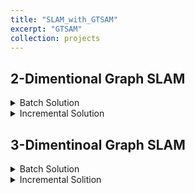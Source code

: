 ```yaml
---
title: "SLAM_with_GTSAM"
excerpt: "GTSAM"
collection: projects
---
```




## 2-Dimentional Graph SLAM
<details>
<summary>Batch Solution</summary>
Input : file name 
Output: result

The goal is to optimize the trajectory with the batch method using the input g2o file “`input_INTEL_g2o.g2o`”. There are mainly five steps, which are reading the data, add a prior factor model, build a optimizer with the Gauss-Newton method, optimize the graph and initial to a `gtsam.Pose2` structure, and plot the x, y position.

The predefined `gtsam.readG2o(file, is3D)` function phrases a G2o file and stores the measurements into a `gtsam.NonlinearFactorGraph` structure and the initial estimate into a `gtsam.Values` structure. The function set a flag ‘is3D’ to false since it’s a 2D graph.

The following step is to add a prior factor to a existing graph. We have to define a noiseModel first, build a factorPose2 with the noiseModel and add the factorPose2 to the graph. Noisemodel can be build with `Diagnoal`, `Gaussian`, `Isotropic`, `Constrained`, and `Unit`, and I choose the `gtsam.noiseModel.Diagonal`.Variances() method with specifing the variances of the 33 matrix using `np.array([1e-6, 1e-6, 1e-4])`. The prior factor have to be created subsequently with `gtsam.PriorFactorPose2(0, gtsam.Pose2(), priorModel)` to be added to the graph. Then we can add the `priorFactorPose2` to the graph with measurements.

We want to solve the non-linear least square problem with the Gauss-Newton method. Thus, we give the `gtsam.GaussNewtonOptimizer(graph, initial, params)` function with the measurement graph with priorFactor, the initial estimate, and configuration parameters with `gtsam.GaussNewtonParams()`. After optimizing with the Gauss-Newton method, the `gtsam.optimize()` method is used for building the graph, initial to a `Pose2` structure. With the `Pose2` structure, I define a `pose2_to_array(result)` function which change the `Pose2` structure to an np.array and extract the x, y values for plotting the initial and result.
</details>

<details>
<summary>Incremental Solution</summary>

Input: poses (Nx4)  `[i x y theta]`
&nbsp; &nbsp; &nbsp; &nbsp; &nbsp; edges (Nx11) `[i j x y theta info(x, y, theta)]`
Output: result

The goal is to optimize the trajectory with the incremental method using the input g2o file “`input_INTEL_g2o.g2o`”. There are mainly seven steps, which are reading the data, initialize `ISAM2`, add a prior factor model, calculate the information matrix for the moisemodel, update the isam with the current graph and initial estimate, calculate the estimate every timestep and convert to a gtsam.Pose2 structure, and plot the x, y position.

After reading the data through the `readG2OFile2d(file_name)` function, we can initialize the isam with `gtsam.ISAM2(params)` given the configuration parameters set by `gtsam.ISAM2Params()`.

The following step is to add a prior factor to a new graph. We have to define a noiseModel first, build a factorPose2 with the noiseModel and add the factorPose2 to the graph. Noisemodel can be build with `Diagnoal`, `Gaussian`, `Isotropic`, `Constrained`, and `Unit`, and I choose the `gtsam.noiseModel.Diagonal.Variances() method with specifing the variances of the 33 matrix using np.array([1e-6, 1e-6, 1e-4])`. The x, y, theta are 0 with the 0-index and can be added to the prior factor with the `Pose2` structure. The prior factor have to be created subsequently with `gtsam.PriorFactorPose2(0, gtsam.Pose2(x, y, theta), priorModel)` to be added to the graph. Then we can add the priorFactorPose2 to the graph, and insert the `pose2(x, y, theta)` to the initial_estimate.

After adding the priorFactor, we have to update the isam with `isam.update(graph, initial_estimate)` and calculate the estimate with `calculateEstimate()` which will happen in every timestep.

Starting from now, we steps will be repeated until the data in finish calculating. The previously calculated pose was inserted into the initial_estimate with the corresponding index. Detailed data including index, x, y, and data for information matrix are extracted from the edges. The noise model was build with Information matrix was build with `gtsam.noiseModel.Gaussian.Covariance(cov)` which cov was the inverse of the information matrix. The FactorPose2 have to be created subsequently with `gtsam.BetweenFactorPose2(int(ide1), int(ide2), gtsam.Pose2(dx, dy, dtheta), model)` to be added to the graph.

After the iterations, we would return the result with the Pose2 structure. The `pose2_to_array(result)` function would change the `Pose2` structure to an np.array and extract the x, y values for plotting the initial and result.
</details>

## 3-Dimentinoal Graph SLAM
<details>
<summary>Batch Solution</summary>

Input: file name
Output: result

The goal is to optimize the trajectory with the batch method using the input g2o file “`parking-garage.g2o`”. There are mainly five steps, which are reading the data, add a prior factor model, build a optimizer with the Gauss-Newton method, optimize the graph and initial to a `gtsam.Pose3` structure, and plot the x, y, z position. The steps are the same as the 3D batch solutions, but we would have a dataset with 3-dimentional measurements, which instead of `Pose3` structure, we use Pose3 structure.

The predefined `gtsam.readG2o(file, is3D)` function phrases a G2o file and stores the measurements into a `gtsam.NonlinearFactorGraph` structure and the initial estimate into a `gtsam.Values` structure. The function set a flag ‘is3D’ to true since it’s a 3D graph.

The following step is to add a prior factor to a existing graph. We have to define a noiseModel first, build a `factorPose3` with the noiseModel and add the factorPose3 to the graph. Noisemodel can be build with `Diagnoal`, `Gaussian`, `Isotropic`, `Constrained`, and `Unit`, and I choose the `gtsam.noiseModel.Diagonal.Variances()` method with specifing the variances of the 66 matrix using `np.array([1e-6, 1e-6, 1e-6, 1e-4, 1e-4, 1e-4])`. The prior factor have to be created subsequently with `gtsam.PriorFactorPose3(0, gtsam.Pose3(), priorModel)` to be added to the graph. Then we can add the `priorFactorPose3` to the graph with measurements.

We want to solve the non-linear least square problem with the Gauss-Newton method. Thus, we give the `gtsam.GaussNewtonOptimizer(graph, initial, params)` function with the measurements graph with priorFactor, the initial estimate, and configuration parameters with `gtsam.GaussNewtonParams()`. After optimizing with the Gauss-Newton method, the `gtsam.optimize()` method is used for building the graph, initial to a Pose3 structure. With the Pose3 structure, I define a `pose3_to_array(result)` function which change the Pose3 structure to an np.array and extract the x, y values for plotting the initial and result.
</details>

<details>
<summary>Incremental Solition</summary>

Input: poses (`Nx8`) `[i x y theta]` 
&nbsp; &nbsp; &nbsp; &nbsp; &nbsp; edges (`Nx30`) `[i j x y theta info(x, y, theta)]` 
Output: result

The goal is to optimize the trajectory with the incremental method using the input g2o file “`parking-garage.g2o`”. There are mainly seven steps, which are reading the data, initialize ISAM2, add a prior factor model, calculate the information matrix for the moisemodel, update the isam with the current graph and initial estimate, calculate the estimate every timestep and convert to a `gtsam.Pose3` structure, and plot the x, y, z position.

After reading the data through the `readG2OFile3d(file_name)` function, we can initialize the isam with `gtsam.ISAM2(params)` given the configuration parameters set by `gtsam.ISAM2Params()`.

The following step is to add a prior factor to a new graph. We have to define a noiseModel first, build a factorPose3 with the noiseModel and add the factorPose3 to the graph. Noisemodel can be build with `Diagnoal`, `Gaussian`, `Isotropic`, `Constrained`, and `Unit`, and I choose the gtsam.noiseModel.Diagonal.Variances() method with specifing the variances of the 66 matrix using `np.array([1e-6, 1e-6, 1e-6, 1e-6, 1e-4, 1e-4])`. The priorPose named prior can be calculated through the quaternion rotation matrix and transition matrix with `quaternion_rotation_matrix(qw, qx, qy, qz)` and `np.array([x, y, z]).reshape((3, 1))` respectively. The prior factor have to be created subsequently with `gtsam.PriorFactorPose3(0, prior, priorModel)` to be added to the graph. Then we can add the `priorFactorPose3` to the graph, and insert the pose to the initial_estimate.

After adding the priorFactor, we have to update the isam with `isam.update(graph, initial_estimate)` and calculate the estimate with `calculateEstimate()` which will happen in every timestep.

Starting from now, we steps will be repeated until the data in finish calculating. The previously calculated pose was inserted into the initial_estimate with the corresponding index. Detailed data including index, x, y, z, qx, qy, qz, qw and data for information matrix are extracted from the edges. The noise model was build with Information matrix was build with `gtsam.noiseModel.Gaussian.Covariance(cov)` which cov was the inverse of the information matrix. The currentPose named pose can be calculated through the quaternion rotation matrix and transition matrix with `quaternion_rotation_matrix(qw, qx, qy, qz)` and `np.array([x, y, z]).reshape((3, 1))` respectively. The FactorPose3 have to be created subsequently with `gtsam.BetweenFactorPose3(int(ide1), int(ide2), pose, model)` to be added to the graph.

After the iterations, we would return the result with the `Pose3` structure. The `pose3_to_array(result)` function would change the `Pose3` structure to an np.array and extract the x, y, z values for plotting the initial and result.
</details>
